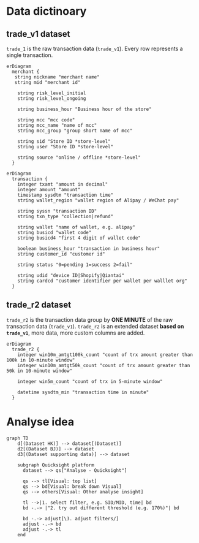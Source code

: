 
# Data dictinoary

## trade_v1 dataset
`trade_1` is the raw transaction data (`trade_v1`). Every row represents a single transaction.

```mermaid
erDiagram
  merchant {
   string nickname "merchant name" 
   string mid "merchant id"

    string risk_level_initial
    string risk_level_ongoing

    string business_hour "Business hour of the store"

    string mcc "mcc code"
    string mcc_name "name of mcc"
    string mcc_group "group short name of mcc"

    string sid "Store ID *store-level"
    string user "Store ID *store-level"

    string source "online / offline *store-level"
  }
```

```mermaid
erDiagram
  transaction {
    integer txamt "amount in decimal"
    integer amount "amount"
    timestamp sysdtm "transaction time"
    string wallet_region "wallet region of Alipay / WeChat pay"

    string syssn "transaction ID"
    string txn_type "collection|refund"

    string wallet "name of wallet, e.g. alipay"
    string busicd "wallet code"
    string busicd4 "first 4 digit of wallet code"

    boolean business_hour "transaction in business hour"
    string customer_id "customer id"

    string status "0=pending 1=success 2=fail"

    string udid "device ID|Shopify|Qiantai"
    string cardcd "customer identifier per wallet per walllet org"
  }
```

## trade_r2 dataset
`trade_r2` is the transaction data group by **ONE MINUTE** of the raw transaction data (`trade_v1`). 
`trade_r2` is an extended dataset **based on `trade_v1`**, more data, more custom columns are added.

```mermaid
erDiagram
  trade_r2 {
    integer win10m_amtgt100k_count "count of trx amount greater than 100k in 10-minute window"
    integer win10m_amtgt50k_count "count of trx amount greater than 50k in 10-minute window"

    integer win5m_count "count of trx in 5-minute window"

    datetime sysdtm_min "transaction time in minute"
  }
```

# Analyse idea

```mermaid
graph TD
    d[(Dataset HK)] --> dataset[(Dataset)]
    d2[(Dataset BJ)] --> dataset
    d3[(Dataset supporting data)] --> dataset

    subgraph Quicksight platform
      dataset --> qs["Analyse - Quicksight"]

      qs --> tl[Visual: top list]
      qs --> bd[Visual: break down Visual]
      qs --> others[Visual: Other analyse insight]

      tl -->|1. select filter, e.g. SID/MID, time| bd
      bd -.-> |"2. try out different threshold (e.g. 170%)"| bd

      bd -.-> adjust[\3. adjust filters/]
      adjust -.-> bd
      adjust -.-> tl
    end
```
